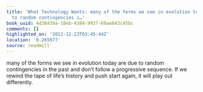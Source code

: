 ```yaml
---
title: 'What Technology Wants: many of the forms we see in evolution today are due
  to random contingencies i…'
book_uuid: 4d38439a-10eb-4384-9937-69ae643c45bc
comments: []
highlighted_on: '2012-12-23T03:45:44Z'
location: '0.265977'
source: readmill
---
```


many of the forms we see in evolution today are due to random contingencies in the past and don’t follow a progressive sequence. If we rewind the tape of life’s history and push start again, it will play out differently.